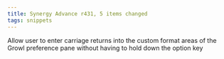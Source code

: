 ```yaml
---
title: Synergy Advance r431, 5 items changed
tags: snippets
---
```


Allow user to enter carriage returns into the custom format areas of the Growl preference pane without having to hold down the option key
